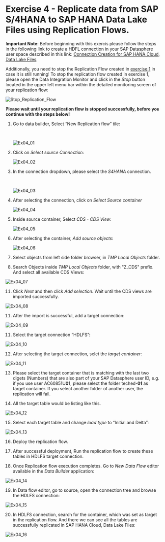 # Exercise 4 - Replicate data from SAP S/4HANA to SAP HANA Data Lake Files using Replication Flows.

**Important Note**: Before beginning with this exercis please follow the steps in the following link to create a HDFL connection in your SAP Datasphere user space described in this link: [Connection Creation for SAP HANA Cloud, Data Lake Files](../connections/HDLFS/)

Additionally, you need to stop the Replication Flow created in [exercise 1](../ex1/) in case it is still running! To stop the replication flow created in exercise 1, please open the Data Integration Monitor and click in the *Stop* button located in the upper left menu bar within the detailed monitoring screen of your replication flow:

![Stop_Replication_Flow](images/Stop_Replication_Flow.jpg)

**Please wait until your replication flow is stopped successfully, before you continue with the steps below!**


1. Go to data builder, Select “New Replication flow” tile: 

   <br>
   
   ![Ex04_01](images/Ex04_01.png)
   <br>
   
3. Click on *Select source Connection*:
   
   ![Ex04_02](images/Ex04_02.png)
   
4. In the connection dropdown, please select the *S4HANA* connection.

   <br>
   
   ![Ex04_03](images/Ex04_03.png)
   <br>
   
6. After selecting the connection, click on *Select Source container*

   ![Ex04_04](images/Ex04_04.png)
   
8. Inside source container, Select *CDS - CDS View*:
   
   ![Ex04_05](images/Ex04_05.png)
   
9. After selecting the container, *Add source objects*:
   
   ![Ex04_06](images/Ex04_06.png)
   
10. Select objects from left side folder browser, in *TMP Local Objects* folder.
   
11. Search Objects inside *TMP Local Objects* folder, with "Z_CDS" prefix. And select all available CDS Views:
   
   ![Ex04_07](images/Ex04_07.png)
   
11. Click *Next* and then click *Add selection*. Wait until the CDS views are imported successfully.
    
   ![Ex04_08](images/Ex04_08.png)
   
11. After the import is successful, add a target connection:
    
   ![Ex04_09](images/Ex04_09.png)

11. Select the target connection “HDLFS”:
    
   ![Ex04_10](images/Ex04_10.png)
   
12. After selecting the target connection, selct the *target container*:
    
   ![Ex04_11](images/Ex04_11.png)
   
13. Please select the target container that is matching with the last two digets (Numbers) that are also part of your SAP Datasphere user ID, e.g. if you use user AC60851U**01**, please select the folder teched-**01** as target container. If you select another folder of another user, the replication will fail.
    
14. All the target table would be listing like this.
    
   ![Ex04_12](images/Ex04_12.png)
   
15. Select each target table and change *load type* to “Initial and Delta”:
    
   ![Ex04_13](images/Ex04_13.png)
   
16. Deploy the replication flow.
    
17. After successful deployment, Run the replication flow to create these tables in HDLFS target connection.
    
18. Once Replication flow execution completes. Go to *New Data Flow* editor available in the *Data Builder* application:
    
   ![Ex04_14](images/Ex04_14.png)
   
19. In Data flow editor, go to source, open the connection tree and browse the HDLFS connection:
    
   ![Ex04_15](images/Ex04_15.png)
   
20. In HDLFS connection, search for the container, which was set as target in the replication flow. And there we can see all the tables are successfully replicated in SAP HANA Cloud, Data Lake Files:
    
   ![Ex04_16](images/Ex04_16.png)






 









